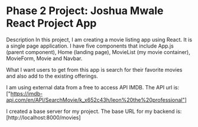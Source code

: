 # Phase 2 Project: Joshua Mwale React Project App

Description
In this project, I am creating a movie listing app using React. It is a single page application. I have five components that include App.js (parent component), Home (landing page), MovieList (my movie container), MovieForm, Movie and Navbar.

What I want users to get from this app is search for their favorite movies and also add to the existing offerings. 

I am using external data from a free to access API IMDB. The API url is: ["https://imdb-api.com/en/API/SearchMovie/k_x652c43h/leon%20the%20professional"]



I created a base server for my project. The base URL for my backend is: [http://localhost:8000/movies]

